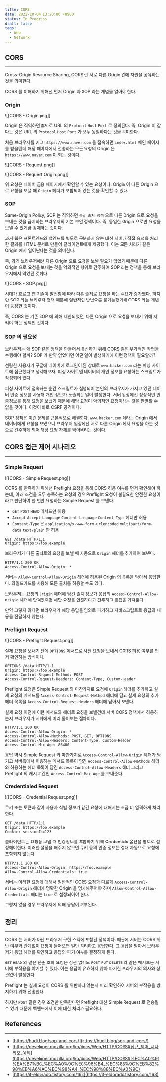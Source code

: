 ```yaml
---
title: CORS
date: 2022-10-04 13:20:00 +0900
status: In Progress
draft: false
tags:
  - Web
  - Network
---
```

## CORS
---
Cross-Origin Resource Sharing, CORS 란 서로 다른 Origin 간에 자원을 공유하는 것을 의미한다.

CORS 를 이해하기 위해선 먼저 Origin 과 SOP 라는 개념을 알아야 한다.

### Origin

![[CORS - Origin.png]]

Origin 은 직역하면 `출처` 로 URL 의 `Protocol` `Host` `Port` 로 정의된다. 즉, Origin 이 같다는 것은 URL 의 `Protocol` `Host` `Port` 가 모두 동일하다는 것을 의미한다.

처음 브라우저를 키고 `https://www.naver.com` 을 접속하면 `index.html` 메인 페이지를 받을텐데 해당 페이지에서 전송하는 모든 요청의 Origin 은 `https://www.naver.com` 이 되는 것이다.

![[CORS - Request.png]]

![[CORS - Request Origin.png]]

위 요청은 네이버 금융 페이지에서 확인할 수 있는 요청이다. Origin 이 다른 Origin 으로 요청을 보낼 때 `Origin` 헤더가 포함되어 있는 것을 확인할 수 있다.

### SOP

Same-Origin Policy, SOP 는 직역하면 `동일 출처 정책` 으로 다른 Origin 으로 요청을 보내는 것을 금지하는 브라우저의 기본 보안 정책이다. 즉, 동일한 Origin 으로만 요청을 보낼 수 있게끔 강제하는 것이다.

과거 웹은 프론트엔드와 백엔드를 별도로 구분하지 않는 대신 서버가 직접 요청을 처리한 결과를 HTML 문서로 만들어 클라이언트에게 제공했다. 이는 모든 처리가 같은 Origin 에서 일어난다는 것을 의미한다.

즉, 과거 브라우저에선 다른 Origin 으로 요청을 보낼 필요가 없었기 때문에 다른 Origin 으로 요청을 보내는 것을 악의적인 행위로 간주하여 SOP 라는 정책을 통해 브라우저에서 막았던 것이다.

![[CORS - SOP.png]]

시대가 흐르고 웹 기술이 발전함에 따라 다른 출처로 요청을 하는 수요가 증가했다. 하지만 SOP 라는 브라우저 정책 때문에 일반적인 방법으론 불가능했기에 CORS 라는 개념이 등장한 것이다.

즉, CORS 는 기존 SOP 에 의해 제한되었던, 다른 Origin 으로 요청을 보내기 위해 지켜야 하는 정책인 것이다.

### SOP 의 필요성

브라우저는 왜 SOP 같은 정책을 만들어서 통신하기 위해 CORS 같은 부가적인 작업을 수행해야 할까? SOP 가 만약 없었다면 어떤 일이 발생하기에 이런 정책이 필요할까?

선량한 사용자가 구글에 네이버에 로그인이 된 상태로 `www.hacker.com` 라는 피싱 사이트에 접근했다고 생각해보자. 피싱 사이트엔 네이버의 개인 정보를 요청하는 스크립트가 작성되어 있다.

피싱 사이트에 접속하는 순간 스크립트가 실행되어 본인의 브라우저가 가지고 있던 네이버 인증 정보를 사용해 개인 정보가 노출되는 일이 발생한다. 서버 입장에선 정상적인 인증정보를 통해 요청을 보냈기 때문에 해당 요청이 악의적인 요청이라는 것을 판별할 수 없을 것이다. 이것이 바로 CSRF 공격이다.

SOP 정책은 이런 문제를 근본적으로 해결한다. `www.hacker.com` 이라는 Origin 에서 네이버에게 요청을 보냈으니 브라우저 입장에선 서로 다른 Origin 에서 요청을 하는 것으로 간주하게 되어 해당 요청 자체를 막아버리는 것이다.

## CORS 접근 제어 시나리오
---
### Simple Request

![[CORS - Simple Request.png]]

CORS 를 만족하기 위해선 Preflight 요청을 통해 CORS 허용 여부를 먼저 확인해야 하는데, 아래 조건을 모두 충족하는 요청의 경우 Preflight 요청이 불필요한 안전한 요청이라고 판단하여 한 번만 요청하는 Simple Request 를 보낸다.

- `GET` `POST` `HEAD` 메서드만 허용
- `Accept` `Accept-Language` `Content-Language` `Content-Type` 헤더만 허용
- `Content-Type` 은 `application/x-www-form-urlencoded` `multipart/form-data` `text/plain` 만 허용

```
GET /data HTTP/1.1
Origin: https://foo.example
```

브라우저가 다른 출처로의 요청을 보낼 때 자동으로 `Origin` 헤더를 추가하여 보낸다.

```
HTTP/1.1 200 OK
Access-Control-Allow-Origin: *
```

서버는 `Allow-Control-Allow-Origin` 헤더에 허용된 Origin 의 목록을 담아서 응답한다. 와일드카드를 사용해 모든 출처를 허용할 수도 있다.

브라우저는 요청의 `Origin` 헤더에 담긴 출처 정보가 응답의 `Access-Control-Allow-Origin` 헤더에 담겨있으면 해당 요청을 안전하다고 간주하고 응답을 가져온다.

만약 그렇지 않다면 브라우저가 해당 응답을 임의로 파기하고 자바스크립트로 응답의 내용을 전달하지 않는다.

### Preflight Request

![[CORS - Preflight Request.png]]

실제 요청을 보내기 전에 `OPTIONS` 메서드로 사전 요청을 보내서 CORS 허용 여부를 먼저 확인하는 방식이다.

```
OPTIONS /data HTTP/1.1
Origin: https://foo.example
Access-Control-Request-Method: POST
Access-Control-Reqeust-Headers: Content-Type, Custom-Header
```

Preflight 요청은 Simple Request 와 마찬가지로 요청에 `Origin` 헤더를 추가하고 실제 요청의 메서드를 `Access-Control-Request-Method` 헤더에 담고 실제 요청의 추가 헤더 목록을 `Access-Control-Request-Headers` 헤더에 담아서 보낸다.

실제 요청 이전에 이런 메서드와 헤더로 요청을 보낼건데 서버 CORS 정책에서 허용하는지 브라우저가 서버에게 미리 물어보는 절차이다.

```
HTTP/1.1 200 OK
Access-Control-Allow-Origin: *
Access-Control-Allow-Methods: POST, GET, OPTIONS
Access-Control-Allow-Headers: Content-Type, Custom-Header
Access-Control-Max-Age: 86400
```

응답 역시 Simple Request 와 마찬가지로 `Access-Control-Allow-Origin` 헤더가 담기고 서버측에서 허용하는 메서드 목록이 담긴 `Access-Control-Allow-Methods` 헤더와 허용하는 헤더 목록이 담긴 `Access-Control-Allow-Headers` 헤더 그리고 Preflight 의 캐시 기간인 `Access-Control-Max-Age` 를 보내준다.

### Credentialed Request

![[CORS - Credential Request.png]]

쿠키 또는 토큰과 같이 사용자 식별 정보가 담긴 요청에 대해서는 조금 더 엄격하게 처리한다.

```
GET /data HTTP/1.1
Origin: https://foo.example
Cookie: sessionId=123
```

클라이언트는 요청을 보낼 때 인증정보를 포함하기 위해 Credentials 옵션을 별도로 설정해야한다. 이러한 설정을 해주지 않으면 쿠키 등의 인증 정보는 절대 자동으로 요청에 포함되지 않는다.

```
HTTP/1.1 200 OK
Access-Control-Allow-Origin: https://foo.example
Allow-Control-Allow-Credentials: true
```

서버는 이러한 요청에 대해서 일반적인 CORS 요청과 다르게 `Access-Control-Allow-Origin` 헤더에 명확한 Origin 을 명시해주어야 하며 `Allow-Control-Allow-Credentials` 헤더는 `true` 로 설정되어야 한다.

그렇지 않을 경우 브라우저에 의해 응답이 거부된다.

## 정리
---
CORS 는 서버가 아닌 브라우저 구현 스펙에 포함된 정책이다. 때문에 서버는 CORS 위반 여부와 관계없이 요청이 들어오면 일단 처리하고 응답한다. 그 응답을 받아서 브라우저가 응답 헤더를 확인하고 응답의 파기 여부를 결정하게 된다.

`GET` `HEAD` 와 같은 단순 조회 요청은 상관 없어도 `POST` `PUT` `DELETE` 와 같은 메서드는 서버에 부작용을 야기할 수 있다. 이는 응답이 유효하지 않아 파기한 브라우저의 의사와 상관없이 발생한다.

Preflight 는 실제 요청이 CORS 를 위반하지 않는지 미리 확인하여 서버의 부작용을 방지하기 위해 전송한다.

하지만 `POST` 같은 경우 조건만 만족한다면 Preflight 대신 Simple Request 로 전송될 수 있기 때문에 백엔드에서 이에 대한 처리가 필요하다.

## References
---
- [https://hudi.blog/sop-and-cors/](https://hudi.blog/sop-and-cors/)
- [https://developer.mozilla.org/ko/docs/Web/HTTP/CORS#접근_제어_시나리오_예제](https://developer.mozilla.org/ko/docs/Web/HTTP/CORS#%EC%A0%91%EA%B7%BC_%EC%A0%9C%EC%96%B4_%EC%8B%9C%EB%82%98%EB%A6%AC%EC%98%A4_%EC%98%88%EC%A0%9C)
- [https://it-eldorado.tistory.com/163](https://it-eldorado.tistory.com/163)
